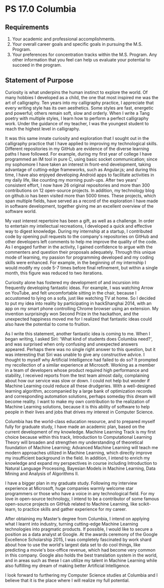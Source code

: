 # PS 17.0 Columbia

## Requirements

1. Your academic and professional accomplishments.
2. Your overall career goals and specific goals in pursuing the M.S. Program.
3. Your preferences for concentration tracks within the M.S. Program. Any other information that you feel can help us evaluate your potential to succeed in the program.

## Statement of Purpose

Curiosity is what underpins the human instinct to explore the world. Of many hobbies I developed as a child, the one that most inspired me was the art of calligraphy. Ten years into my calligraphy practice, I appreciate that every writing style has its own aesthetics. Some styles are fast, energetic and powerful; others remain soft, slow and orderly. When I write a Tang poetry with multiple styles, I learn how to perform a perfect calligraphy work. Under the guidance of my teacher, I was the youngest student to reach the highest level in calligraphy.

It was this same innate curiosity and exploration that I sought out in the calligraphy practice that I have applied to improving my technological skills. Different repositories in my GitHub are evidence of the diverse learning paths I have followed. For example, during my first year of college I have programmed an IM tool in pure C, using basic socket communication; since my sophomore I have taken an interest in front-end development, taking advantage of cutting-edge frameworks, such as Angular.js; and during this time, I have also enjoyed developing Android apps to facilitate activities in my daily life, like counting my morning push-ups. After two years' consistent effort, I now have 26 original repositories and more than 300 contributions on 12 open-source projects. In addition, my technology blog on github.io has been visited more than 5000 times. These projects, which span multiple fields, have served as a record of the exploration I have made in software development, together giving me an excellent overview of the software world.

My vast interest repertoire has been a gift, as well as a challenge. In order to entertain my intellectual recreations, I developed a quick and effective way to digest knowledge. During my internship at a startup, I contributed code by opening pull requests to the company's repositories on GitHub and other developers left comments to help me improve the quality of the code. As I engaged further in the activity, I gained confidence to argue with the commenters and question their proposals adequately. Through this unique mode of learning, my passion for programming developed and my coding skills were enhanced. For example, in the beginning of my internship I would modify my code 5-7 times before final refinement, but within a single month, this figure was reduced to two iterations.

Curiosity alone has fostered my development of and incursion into frequently developing fantastic ideas. For example, I was watching Arrow on YouTube, and felt uncomfortable sitting in the chair, because I accustomed to lying on a sofa, just like watching TV at home. So I decided to put my idea into reality by participating in hackShanghai 2014, with an app on my smart phone controlling Chrome browser using an extension. My invention surprisingly won Second Prize in the hackathon, and the unexpected happiness moved me for I realized that fantastic ideas could also have the potential to come to fruition.

As I write this statement, another fantastic idea is coming to me. When I began writing, I asked Siri: 'What kind of students does Columbia need?', and was surprised when only confusing and unexpected answers appeared. Perhaps there was no single right answer to this question, but it was interesting that Siri was unable to give any constructive advice. I thought to myself why Artificial Intelligence had failed to do so? It prompted my recollection of a similar experience at Microsoft. Working as a member in a team of developers whose product required high performance and stability, I received reports from the test team almost daily, complaining about how our service was slow or down. I could not help but wonder if Machine Learning could reduce all these drudgeries. With a well-designed learning algorithm, accompanied by a large bank of optimization records and corresponding automation solutions, perhaps someday this dream will become reality. I want to make my own contribution to the realization of Machine Learning solutions, because it is this ability of software to help people in their lives and jobs that drives my interest in Computer Science.

Columbia has the world-class education resource, and to prepared myself fully for graduate study, I have made an academic plan, based on the current development of my knowledge. Machine Learning Track is my first choice because within this track, Introduction to Computational Learning Theory will broaden and strengthen my understanding of theoretical foundation of Machine Learning; Advanced Machine Learning will teach me modern approaches utilized in Machine Learning, which directly improve my insufficient background in the field. In addition, I intend to enrich my knowledge and expand my perspectives in course including Introduction to Natural Language Processing, Bayesian Models in Machine Learning, Data Mining and Analysis of Algorithms II.

I have a bigger plan in my graduate study. Following my interview experience at Microsoft, huge companies warmly welcome star programmers or those who have a voice in any technological field. For my love in open-source technology, I intend to be a contributor of some famous open-source projects on GitHub related to Machine Learning, like scikit-learn, to practice skills and gather experience for my career.

After obtaining my Master’s degree from Columbia, I intend on applying what I learnt into industry, turning cutting-edge Machine Learning technologies into pragmatic products. If possible, I would like to secure a position as a data analyst at Google. At the awards ceremony of the Google Excellence Scholarship 2015, I was completely fascinated by work shard about how to use the world's largest data set to do cool things, like predicting a movie's box-office revenue, which had become very common in this company. Google also holds the best translation system in the world, and in areas such as these I can utilize my talent in Machine Learning while also fulfilling my dream of making better Artificial Intelligence.

I look forward to furthering my Computer Science studies at Columbia and I believe that it is the place where I will realize my full potential.
